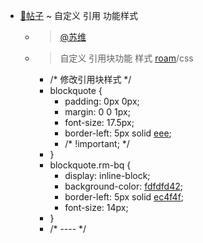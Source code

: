 - [📝帖子](📝帖子.md) ~ 自定义 引用 功能样式
    - > [@苏维](@苏维.md) 
    - > 自定义 引用块功能 样式 [roam](roam.md)/css
        - /* 修改引用块样式 */
        - blockquote {
            - padding: 0px 0px;
            - margin: 0 0 1px;
            - font-size: 17.5px;
            - border-left: 5px solid [eee](eee.md);
            - /* !important; */
        - }
        - blockquote.rm-bq {
            - display: inline-block;
            - background-color: [fdfdfd42](fdfdfd42.md);
            - border-left: 5px solid [ec4f4f](ec4f4f.md);
            - font-size: 14px;
        - }
        - /* ---- */
